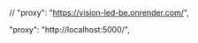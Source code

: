 
  // "proxy": "https://vision-led-be.onrender.com/",

  <!-- "proxy": "https://vision-led-be.onrender.com", -->
  "proxy": "http://localhost:5000/",
